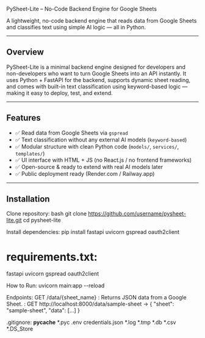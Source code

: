 PySheet-Lite – No-Code Backend Engine for Google Sheets

A lightweight, no-code backend engine that reads data from Google Sheets and classifies text using simple AI logic — all in Python.

---

## Overview

PySheet-Lite is a minimal backend engine designed for developers and non-developers who want to turn Google Sheets into an API instantly. It uses Python + FastAPI for the backend, supports dynamic sheet reading, and comes with built-in text classification using keyword-based logic — making it easy to deploy, test, and extend.

---

##  Features

- ✅ Read data from Google Sheets via `gspread`
- ✅ Text classification without any external AI models (`keyword-based`)
- ✅ Modular structure with clean Python code (`models/`, `services/`, `templates/`)
- ✅ UI interface with HTML + JS (no React.js / no frontend frameworks)
- ✅ Open-source & ready to extend with real AI models later
- ✅ Public deployment ready (Render.com / Railway.app)

---

##  Installation

Clone repository:
  bash
git clone https://github.com/username/pysheet-lite.git 
cd pysheet-lite




Install dependencies: 
pip install fastapi uvicorn gspread oauth2client

# requirements.txt:
fastapi
uvicorn
gspread
oauth2client


 How to Run: 
 uvicorn main:app --reload


  Endpoints: GET /data/{sheet_name} : Returns JSON data from a Google Sheet. : GET http://localhost:8000/data/sample-sheet
→ { "sheet": "sample-sheet", "data": [...] }





  .gitignore:
  __pycache__
*.pyc
.env
credentials.json
*.log
*.tmp
*.db
*.csv
*.DS_Store
